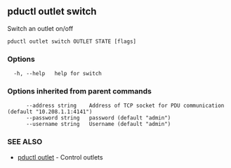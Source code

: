 ## pductl outlet switch

Switch an outlet on/off

```
pductl outlet switch OUTLET STATE [flags]
```

### Options

```
  -h, --help   help for switch
```

### Options inherited from parent commands

```
      --address string    Address of TCP socket for PDU communication (default "10.208.1.1:4141")
      --password string   password (default "admin")
      --username string   Username (default "admin")
```

### SEE ALSO

* [pductl outlet](pductl_outlet.md)	 - Control outlets

